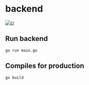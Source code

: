 # backend
[![ci](https://github.com/ferromarket/backend/actions/workflows/main.yml/badge.svg?event=push)](https://github.com/ferromarket/backend/actions/workflows/main.yml)
## Run backend
```
go run main.go
```
## Compiles for production
```
go build
```
